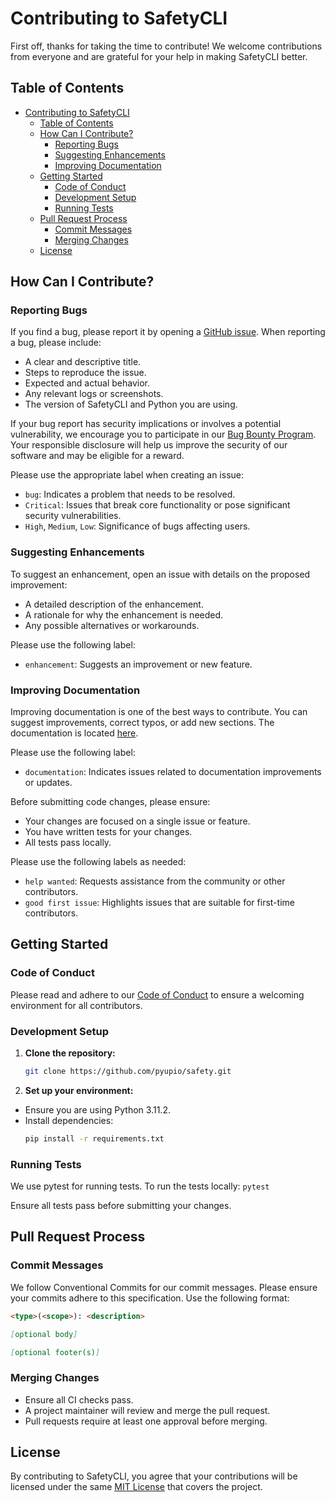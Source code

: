 # Contributing to SafetyCLI

First off, thanks for taking the time to contribute! We welcome contributions from everyone and are grateful for your help in making SafetyCLI better.

## Table of Contents
- [Contributing to SafetyCLI](#contributing-to-safetycli)
  - [Table of Contents](#table-of-contents)
  - [How Can I Contribute?](#how-can-i-contribute)
    - [Reporting Bugs](#reporting-bugs)
    - [Suggesting Enhancements](#suggesting-enhancements)
    - [Improving Documentation](#improving-documentation)
  - [Getting Started](#getting-started)
    - [Code of Conduct](#code-of-conduct)
    - [Development Setup](#development-setup)
    - [Running Tests](#running-tests)
  - [Pull Request Process](#pull-request-process)
    - [Commit Messages](#commit-messages)
    - [Merging Changes](#merging-changes)
  - [License](#license)

## How Can I Contribute?

### Reporting Bugs

If you find a bug, please report it by opening a [GitHub issue](https://github.com/pyupio/safety/issues). When reporting a bug, please include:
- A clear and descriptive title.
- Steps to reproduce the issue.
- Expected and actual behavior.
- Any relevant logs or screenshots.
- The version of SafetyCLI and Python you are using.

If your bug report has security implications or involves a potential vulnerability, we encourage you to participate in our [Bug Bounty Program](https://safetycli.com/resources/bug-bounty). Your responsible disclosure will help us improve the security of our software and may be eligible for a reward.

Please use the appropriate label when creating an issue:
- `bug`: Indicates a problem that needs to be resolved.
- `Critical`: Issues that break core functionality or pose significant security vulnerabilities.
- `High`, `Medium`, `Low`: Significance of bugs affecting users.

### Suggesting Enhancements

To suggest an enhancement, open an issue with details on the proposed improvement:
- A detailed description of the enhancement.
- A rationale for why the enhancement is needed.
- Any possible alternatives or workarounds.

Please use the following label:
- `enhancement`: Suggests an improvement or new feature.

### Improving Documentation

Improving documentation is one of the best ways to contribute. You can suggest improvements, correct typos, or add new sections. The documentation is located [here](https://docs.safetycli.com/safety-docs).

Please use the following label:
- `documentation`: Indicates issues related to documentation improvements or updates.

Before submitting code changes, please ensure:
- Your changes are focused on a single issue or feature.
- You have written tests for your changes.
- All tests pass locally.

Please use the following labels as needed:
- `help wanted`: Requests assistance from the community or other contributors.
- `good first issue`: Highlights issues that are suitable for first-time contributors.

## Getting Started

### Code of Conduct

Please read and adhere to our [Code of Conduct](CODE_OF_CONDUCT.md) to ensure a welcoming environment for all contributors.

###  Development Setup
1. **Clone the repository:**
   ```bash
   git clone https://github.com/pyupio/safety.git
   ```

2. **Set up your environment:**
- Ensure you are using Python 3.11.2.
- Install dependencies:
    ```bash
    pip install -r requirements.txt
    ```

### Running Tests
We use pytest for running tests. To run the tests locally:
    ```pytest```

Ensure all tests pass before submitting your changes.

## Pull Request Process

### Commit Messages

We follow Conventional Commits for our commit messages. Please ensure your commits adhere to this specification.
Use the following format:

```markdown
<type>(<scope>): <description>

[optional body]

[optional footer(s)]
```

### Merging Changes
- Ensure all CI checks pass.
- A project maintainer will review and merge the pull request.
- Pull requests require at least one approval before merging.

## License
By contributing to SafetyCLI, you agree that your contributions will be licensed under the same [MIT License](https://github.com/pyupio/safety/blob/main/LICENSE) that covers the project.
